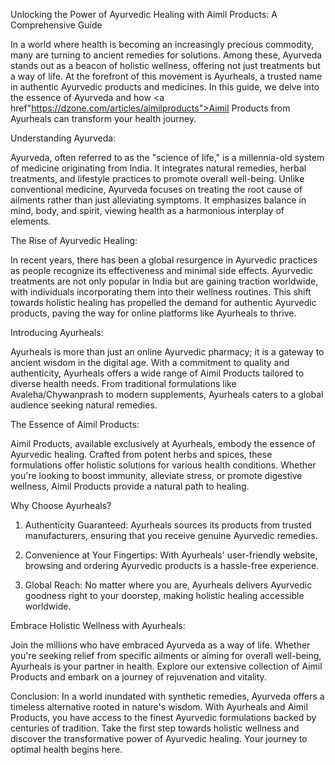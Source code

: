 Unlocking the Power of Ayurvedic Healing with Aimil Products: A Comprehensive Guide


In a world where health is becoming an increasingly precious commodity, many are turning to ancient remedies for solutions. Among these, Ayurveda stands out as a beacon of holistic wellness, offering not just treatments but a way of life. At the forefront of this movement is Ayurheals, a trusted name in authentic Ayurvedic products and medicines. In this guide, we delve into the essence of Ayurveda and how <a href"https://dzone.com/articles/aimilproducts">Aimil Products</a> from Ayurheals can transform your health journey.


Understanding Ayurveda:


Ayurveda, often referred to as the "science of life," is a millennia-old system of medicine originating from India. It integrates natural remedies, herbal treatments, and lifestyle practices to promote overall well-being. Unlike conventional medicine, Ayurveda focuses on treating the root cause of ailments rather than just alleviating symptoms. It emphasizes balance in mind, body, and spirit, viewing health as a harmonious interplay of elements.


The Rise of Ayurvedic Healing:


In recent years, there has been a global resurgence in Ayurvedic practices as people recognize its effectiveness and minimal side effects. Ayurvedic treatments are not only popular in India but are gaining traction worldwide, with individuals incorporating them into their wellness routines. This shift towards holistic healing has propelled the demand for authentic Ayurvedic products, paving the way for online platforms like Ayurheals to thrive.


Introducing Ayurheals:


Ayurheals is more than just an online Ayurvedic pharmacy; it is a gateway to ancient wisdom in the digital age. With a commitment to quality and authenticity, Ayurheals offers a wide range of Aimil Products tailored to diverse health needs. From traditional formulations like Avaleha/Chywanprash to modern supplements, Ayurheals caters to a global audience seeking natural remedies.


The Essence of Aimil Products:


Aimil Products, available exclusively at Ayurheals, embody the essence of Ayurvedic healing. Crafted from potent herbs and spices, these formulations offer holistic solutions for various health conditions. Whether you're looking to boost immunity, alleviate stress, or promote digestive wellness, Aimil Products provide a natural path to healing.


Why Choose Ayurheals?


1. Authenticity Guaranteed: Ayurheals sources its products from trusted manufacturers, ensuring that you receive genuine Ayurvedic remedies.


2. Convenience at Your Fingertips:  With Ayurheals' user-friendly website, browsing and ordering Ayurvedic products is a hassle-free experience.


3. Global Reach: No matter where you are, Ayurheals delivers Ayurvedic goodness right to your doorstep, making holistic healing accessible worldwide.


Embrace Holistic Wellness with Ayurheals:


Join the millions who have embraced Ayurveda as a way of life. Whether you're seeking relief from specific ailments or aiming for overall well-being, Ayurheals is your partner in health. Explore our extensive collection of Aimil Products and embark on a journey of rejuvenation and vitality.


Conclusion:
In a world inundated with synthetic remedies, Ayurveda offers a timeless alternative rooted in nature's wisdom. With Ayurheals and Aimil Products, you have access to the finest Ayurvedic formulations backed by centuries of tradition. Take the first step towards holistic wellness and discover the transformative power of Ayurvedic healing. Your journey to optimal health begins here.



